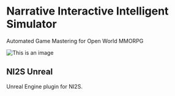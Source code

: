 # Narrative Interactive Intelligent Simulator
Automated Game Mastering for Open World MMORPG

![This is an image](/../../../../ARWNI2S/.github/blob/main/assets/images/work-in-progress.png)

## NI2S Unreal
Unreal Engine plugin for NI2S.
